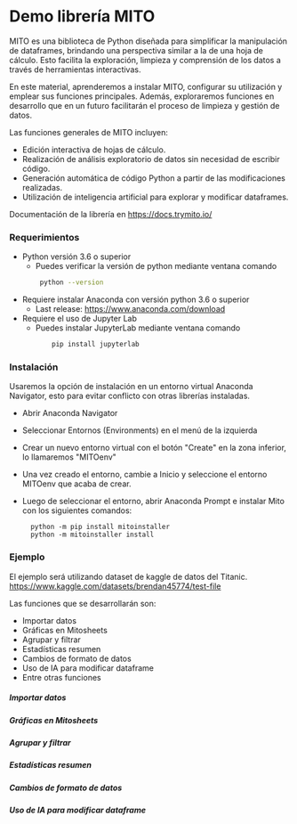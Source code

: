 # Demo librería MITO

MITO es una biblioteca de Python diseñada para simplificar la manipulación de dataframes, brindando una perspectiva similar a la de una hoja de cálculo. Esto facilita la exploración, limpieza y comprensión de los datos a través de herramientas interactivas.

En este material, aprenderemos a instalar MITO, configurar su utilización y emplear sus funciones principales. Además, exploraremos funciones en desarrollo que en un futuro facilitarán el proceso de limpieza y gestión de datos.

Las funciones generales de MITO incluyen:
- Edición interactiva de hojas de cálculo.
- Realización de análisis exploratorio de datos sin necesidad de escribir código.
- Generación automática de código Python a partir de las modificaciones realizadas.
- Utilización de inteligencia artificial para explorar y modificar dataframes.

Documentación de la librería en https://docs.trymito.io/

### Requerimientos

- Python versión 3.6 o superior
    - Puedes verificar la versión de python mediante ventana comando
        ```sh
         python --version
         ```
- Requiere instalar Anaconda con versión python 3.6 o superior
    - Last release: https://www.anaconda.com/download
- Requiere el uso de Jupyter Lab
    - Puedes instalar JupyterLab mediante ventana comando
        ```sh
            pip install jupyterlab
         ```
### Instalación

Usaremos la opción de instalación en un entorno virtual Anaconda Navigator, esto para evitar conflicto con otras librerías instaladas.

- Abrir Anaconda Navigator
- Seleccionar Entornos (Environments) en el menú de la izquierda
- Crear un nuevo entorno virtual con el botón "Create" en la zona inferior, lo llamaremos "MITOenv"
- Una vez creado el entorno, cambie a Inicio y seleccione el entorno MITOenv que acaba de crear.
- Luego de seleccionar el entorno, abrir Anaconda Prompt e instalar Mito con los siguientes comandos:

        python -m pip install mitoinstaller
        python -m mitoinstaller install
        
### Ejemplo

El ejemplo será utilizando dataset de kaggle de datos del Titanic. https://www.kaggle.com/datasets/brendan45774/test-file

Las funciones que se desarrollarán son:
- Importar datos
- Gráficas en Mitosheets
- Agrupar y filtrar
- Estadísticas resumen
- Cambios de formato de datos
- Uso de IA para modificar dataframe
- Entre otras funciones

##### Importar datos


##### Gráficas en Mitosheets
##### Agrupar y filtrar
##### Estadísticas resumen
##### Cambios de formato de datos
##### Uso de IA para modificar dataframe
